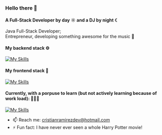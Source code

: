 ### Hello there 👋

#### A Full-Stack Developer by day ☼ and a DJ by night ☾

Java Full-Stack Developer;<br>
Entrepreneur, developing something awesome for the music 🥷

#### My backend stack ⚙️
[![My Skills](https://skillicons.dev/icons?i=aws,bash,docker,cpp,git,github,gradle,hibernate,java,laravel,mysql,php,rabbitmq,spring)](https://skillicons.dev)

#### My frontend stack 🌌
[![My Skills](https://skillicons.dev/icons?i=angular,bootstrap,electron,html,css,js,pug)](https://skillicons.dev)

#### Currently, with a porpuse to learn (but not actively learning because of work load): 👨🏻‍💻
[![My Skills](https://skillicons.dev/icons?i=gcp,tauri,kafka,fastapi)](https://skillicons.dev)

- 📫 Reach me: [cristianramirezdev@hotmail.com](mail:cristianramirezdev@hotmail.com)
- ⚡️ Fun fact: I have never ever seen a whole Harry Potter movie!
